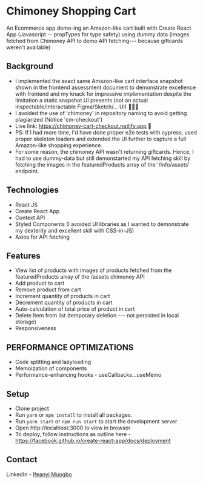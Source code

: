 # Chimoney Shopping Cart

An Ecommerce app demo-ing an Amazon-like cart built with Create React App (Javascript -- propTypes for type safety) using dummy data (images fetched from Chimoney API to demo API fetching--- because giftcards weren't available)

## Background

- I implemented the exact same Amazon-like cart interface snapshot shown in the frontend assessment document to demonstrate excellence with frontend and my knack for impressive implementation despite the limitation a static snapshot UI presents (not an actual inspectable/interactable Figma/Sketch/... UI) 🚀🚀🚀
- I avoided the use of 'chimoney' in repository naming to avoid getting plagiarized (Notice 'cm-checkout')
- Live link: https://chimoney-cart-checkout.netlify.app 🚨
- PS: If I had more time, I'd have done proper e2e tests with cypress, used proper skeleton loaders and extended the UI further to capture a full Amazon-like shopping experience.
- For some reason, the chimoney API wasn't returning giftcards. Hence, I had to use dummy-data but still demonstarted my API fetching skill by fetching the images in the featuredProducts array of the '/info/assets' endpoint.

## Technologies

- React JS
- Create React App
- Context API
- Styled Components (I avoided UI libraries as I wanted to demonstrate my dexterity and excellent skill with CSS-in-JS)
- Axios for API fetching

## Features

- View list of products with images of products fetched from the featuredProducts array of the /assets chimoney API
- Add product to cart
- Remove product from cart
- Increment quantity of products in cart
- Decrement quantity of products in cart
- Auto-calculation of total price of product in cart
- Delete Item from list (temporary deletion --- not persisted in local storage)
- Responsiveness

## PERFORMANCE OPTIMIZATIONS

- Code splitting and lazyloading
- Memoization of components
- Performance-enhancing hooks - useCallbacks...useMemo

## Setup

- Clone project
- Run `yarn` or `npm install` to install all packages.
- Run `yarn start` or `npm run start` to start the development server
- Open http://localhost:3000 to view in browser
- To deploy, follow instructions as outline here - https://facebook.github.io/create-react-app/docs/deployment

## Contact

LinkedIn - [Ifeanyi Muogbo](https://www.linkedin.com/in/ifeanyichukwu-muogbo/)
